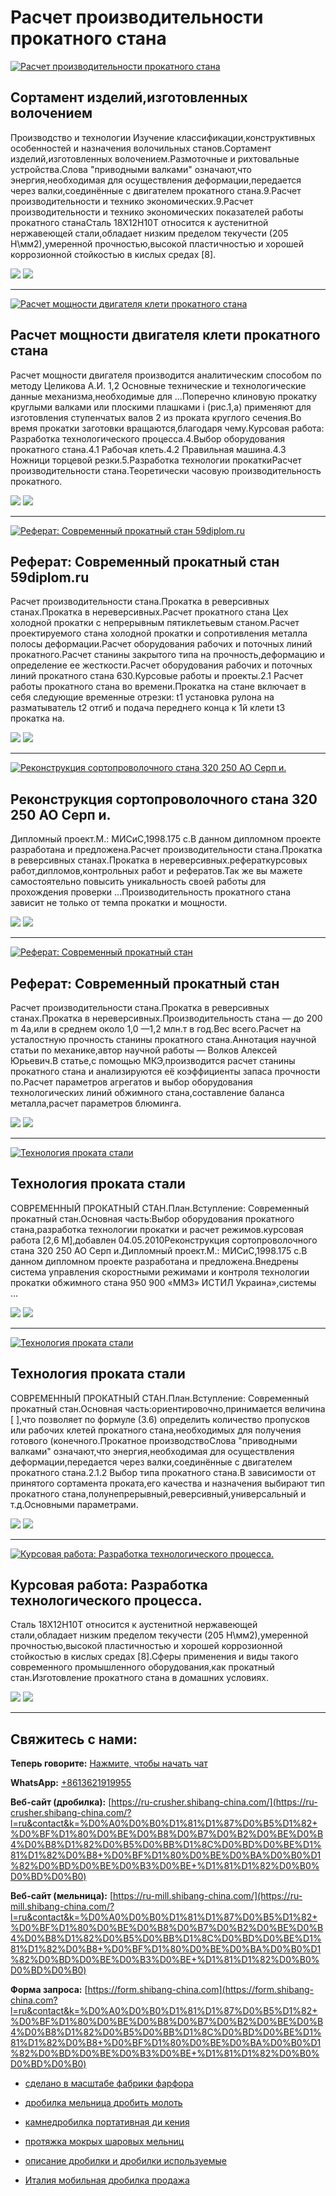 # Расчет производительности прокатного стана

<a href="https://swt.shibang-china.com/?l=ru&img&k=%D0%A0%D0%B0%D1%81%D1%87%D0%B5%D1%82+%D0%BF%D1%80%D0%BE%D0%B8%D0%B7%D0%B2%D0%BE%D0%B4%D0%B8%D1%82%D0%B5%D0%BB%D1%8C%D0%BD%D0%BE%D1%81%D1%82%D0%B8+%D0%BF%D1%80%D0%BE%D0%BA%D0%B0%D1%82%D0%BD%D0%BE%D0%B3%D0%BE+%D1%81%D1%82%D0%B0%D0%BD%D0%B0" target="_blank">![Расчет производительности прокатного стана](http://static.shibang-china.com/all-800x300/1341.jpg)</a>

## Сортамент изделий,изготовленных волочением
Производство и технологии Изучение классификации,конструктивных особенностей и назначения волочильных станов.Сортамент изделий,изготовленных волочением.Размоточные и рихтовальные устройства.Слова &quot;приводными валками&quot; означают,что энергия,необходимая для осуществления деформации,передается через валки,соединённые с двигателем прокатного стана.9.Расчет производительности и технико экономических.9.Расчет производительности и технико экономических показателей работы прокатного станаСталь 18Х12Н10Т относится к аустенитной нержавеющей стали,обладает низким пределом текучести (205 Н\мм2),умеренной прочностью,высокой пластичностью и хорошей коррозионной стойкостью в кислых средах [8].


<a href="https://whatsapp.shibangsoft.com/WhatsApp.php" target="_blank" title="WhatsApp">![](http://static.shibang-china.com/icon/whatsapp.png)</a> <a href="https://swt.shibang-china.com/?l=ru&icon&k=%D0%A0%D0%B0%D1%81%D1%87%D0%B5%D1%82+%D0%BF%D1%80%D0%BE%D0%B8%D0%B7%D0%B2%D0%BE%D0%B4%D0%B8%D1%82%D0%B5%D0%BB%D1%8C%D0%BD%D0%BE%D1%81%D1%82%D0%B8+%D0%BF%D1%80%D0%BE%D0%BA%D0%B0%D1%82%D0%BD%D0%BE%D0%B3%D0%BE+%D1%81%D1%82%D0%B0%D0%BD%D0%B0" target="_blank">![](http://static.shibang-china.com/icon/chat-ru.png)</a>

---

<a href="https://swt.shibang-china.com/?l=ru&img&k=%D0%A0%D0%B0%D1%81%D1%87%D0%B5%D1%82+%D0%BF%D1%80%D0%BE%D0%B8%D0%B7%D0%B2%D0%BE%D0%B4%D0%B8%D1%82%D0%B5%D0%BB%D1%8C%D0%BD%D0%BE%D1%81%D1%82%D0%B8+%D0%BF%D1%80%D0%BE%D0%BA%D0%B0%D1%82%D0%BD%D0%BE%D0%B3%D0%BE+%D1%81%D1%82%D0%B0%D0%BD%D0%B0" target="_blank">![Расчет мощности двигателя клети прокатного стана](http://static.shibang-china.com/all-800x300/636.jpg)</a>

## Расчет мощности двигателя клети прокатного стана
Расчет мощности двигателя производится аналитическим способом по методу Целикова А.И. 1,2 Основные технические и технологические данные механизма,необходимые для …Поперечно клиновую прокатку круглыми валками или плоскими плашками i (рис.1,а) применяют для изготовления ступенчатых валов 2 из проката круглого сечения.Во время прокатки заготовки вращаются,благодаря чему.Курсовая работа: Разработка технологического процесса.4.Выбор оборудования прокатного стана.4.1 Рабочая клеть.4.2 Правильная машина.4.3 Ножници торцевой резки.5.Разработка технологии прокаткиРасчет производительности стана.Теоретически часовую производительность прокатного.


<a href="https://whatsapp.shibangsoft.com/WhatsApp.php" target="_blank" title="WhatsApp">![](http://static.shibang-china.com/icon/whatsapp.png)</a> <a href="https://swt.shibang-china.com/?l=ru&icon&k=%D0%A0%D0%B0%D1%81%D1%87%D0%B5%D1%82+%D0%BF%D1%80%D0%BE%D0%B8%D0%B7%D0%B2%D0%BE%D0%B4%D0%B8%D1%82%D0%B5%D0%BB%D1%8C%D0%BD%D0%BE%D1%81%D1%82%D0%B8+%D0%BF%D1%80%D0%BE%D0%BA%D0%B0%D1%82%D0%BD%D0%BE%D0%B3%D0%BE+%D1%81%D1%82%D0%B0%D0%BD%D0%B0" target="_blank">![](http://static.shibang-china.com/icon/chat-ru.png)</a>

---

<a href="https://swt.shibang-china.com/?l=ru&img&k=%D0%A0%D0%B0%D1%81%D1%87%D0%B5%D1%82+%D0%BF%D1%80%D0%BE%D0%B8%D0%B7%D0%B2%D0%BE%D0%B4%D0%B8%D1%82%D0%B5%D0%BB%D1%8C%D0%BD%D0%BE%D1%81%D1%82%D0%B8+%D0%BF%D1%80%D0%BE%D0%BA%D0%B0%D1%82%D0%BD%D0%BE%D0%B3%D0%BE+%D1%81%D1%82%D0%B0%D0%BD%D0%B0" target="_blank">![Реферат: Современный прокатный стан 59diplom.ru](http://static.shibang-china.com/all-800x300/268.jpg)</a>

## Реферат: Современный прокатный стан 59diplom.ru
Расчет производительности стана.Прокатка в реверсивных станах.Прокатка в нереверсивных.Расчет прокатного стана Цех холодной прокатки с непрерывным пятиклетьевым станом.Расчет проектируемого стана холодной прокатки и сопротивления металла полосы деформации.Расчет оборудования рабочих и поточных линий прокатного.Расчет станины закрытого типа на прочность,деформацию и определение ее жесткости.Расчет оборудования рабочих и поточных линий прокатного стана 630.Курсовые работы и проекты.2.1 Расчет работы прокатного стана во времени.Прокатка на стане включает в себя следующие временные отрезки: t1 установка рулона на разматыватель t2 отгиб и подача переднего конца к 1й клети t3 прокатка на.


<a href="https://whatsapp.shibangsoft.com/WhatsApp.php" target="_blank" title="WhatsApp">![](http://static.shibang-china.com/icon/whatsapp.png)</a> <a href="https://swt.shibang-china.com/?l=ru&icon&k=%D0%A0%D0%B0%D1%81%D1%87%D0%B5%D1%82+%D0%BF%D1%80%D0%BE%D0%B8%D0%B7%D0%B2%D0%BE%D0%B4%D0%B8%D1%82%D0%B5%D0%BB%D1%8C%D0%BD%D0%BE%D1%81%D1%82%D0%B8+%D0%BF%D1%80%D0%BE%D0%BA%D0%B0%D1%82%D0%BD%D0%BE%D0%B3%D0%BE+%D1%81%D1%82%D0%B0%D0%BD%D0%B0" target="_blank">![](http://static.shibang-china.com/icon/chat-ru.png)</a>

---

<a href="https://swt.shibang-china.com/?l=ru&img&k=%D0%A0%D0%B0%D1%81%D1%87%D0%B5%D1%82+%D0%BF%D1%80%D0%BE%D0%B8%D0%B7%D0%B2%D0%BE%D0%B4%D0%B8%D1%82%D0%B5%D0%BB%D1%8C%D0%BD%D0%BE%D1%81%D1%82%D0%B8+%D0%BF%D1%80%D0%BE%D0%BA%D0%B0%D1%82%D0%BD%D0%BE%D0%B3%D0%BE+%D1%81%D1%82%D0%B0%D0%BD%D0%B0" target="_blank">![Реконструкция сортопроволочного стана 320 250 АО Серп и.](http://static.shibang-china.com/all-800x300/259.jpg)</a>

## Реконструкция сортопроволочного стана 320 250 АО Серп и.
Дипломный проект.М.: МИСиС,1998.175 с.В данном дипломном проекте разработана и предложена.Расчет производительности стана.Прокатка в реверсивных станах.Прокатка в нереверсивных.рефераткурсовых работ,дипломов,контрольных работ и рефератов.Так же вы мажете самостоятельно повысить уникальность своей работы для прохождения проверки …Производительность прокатного стана зависит не только от темпа прокатки и мощности.


<a href="https://whatsapp.shibangsoft.com/WhatsApp.php" target="_blank" title="WhatsApp">![](http://static.shibang-china.com/icon/whatsapp.png)</a> <a href="https://swt.shibang-china.com/?l=ru&icon&k=%D0%A0%D0%B0%D1%81%D1%87%D0%B5%D1%82+%D0%BF%D1%80%D0%BE%D0%B8%D0%B7%D0%B2%D0%BE%D0%B4%D0%B8%D1%82%D0%B5%D0%BB%D1%8C%D0%BD%D0%BE%D1%81%D1%82%D0%B8+%D0%BF%D1%80%D0%BE%D0%BA%D0%B0%D1%82%D0%BD%D0%BE%D0%B3%D0%BE+%D1%81%D1%82%D0%B0%D0%BD%D0%B0" target="_blank">![](http://static.shibang-china.com/icon/chat-ru.png)</a>

---

<a href="https://swt.shibang-china.com/?l=ru&img&k=%D0%A0%D0%B0%D1%81%D1%87%D0%B5%D1%82+%D0%BF%D1%80%D0%BE%D0%B8%D0%B7%D0%B2%D0%BE%D0%B4%D0%B8%D1%82%D0%B5%D0%BB%D1%8C%D0%BD%D0%BE%D1%81%D1%82%D0%B8+%D0%BF%D1%80%D0%BE%D0%BA%D0%B0%D1%82%D0%BD%D0%BE%D0%B3%D0%BE+%D1%81%D1%82%D0%B0%D0%BD%D0%B0" target="_blank">![Реферат: Современный прокатный стан](http://static.shibang-china.com/all-800x300/1412.jpg)</a>

## Реферат: Современный прокатный стан
Расчет производительности стана.Прокатка в реверсивных станах.Прокатка в нереверсивных.Производительность стана — до 200 m 4a,или в среднем около 1,0 —1,2 млн.т в год.Вес всего.Расчет на усталостную прочность станины прокатного стана.Аннотация научной статьи по механике,автор научной работы — Волков Алексей Юрьевич.В статье,с помощью МКЭ,производится расчет станины прокатного стана и анализируются её коэффициенты запаса прочности по.Расчет параметров агрегатов и выбор оборудования технологических линий обжимного стана,составление баланса металла,расчет параметров блюминга.


<a href="https://whatsapp.shibangsoft.com/WhatsApp.php" target="_blank" title="WhatsApp">![](http://static.shibang-china.com/icon/whatsapp.png)</a> <a href="https://swt.shibang-china.com/?l=ru&icon&k=%D0%A0%D0%B0%D1%81%D1%87%D0%B5%D1%82+%D0%BF%D1%80%D0%BE%D0%B8%D0%B7%D0%B2%D0%BE%D0%B4%D0%B8%D1%82%D0%B5%D0%BB%D1%8C%D0%BD%D0%BE%D1%81%D1%82%D0%B8+%D0%BF%D1%80%D0%BE%D0%BA%D0%B0%D1%82%D0%BD%D0%BE%D0%B3%D0%BE+%D1%81%D1%82%D0%B0%D0%BD%D0%B0" target="_blank">![](http://static.shibang-china.com/icon/chat-ru.png)</a>

---

<a href="https://swt.shibang-china.com/?l=ru&img&k=%D0%A0%D0%B0%D1%81%D1%87%D0%B5%D1%82+%D0%BF%D1%80%D0%BE%D0%B8%D0%B7%D0%B2%D0%BE%D0%B4%D0%B8%D1%82%D0%B5%D0%BB%D1%8C%D0%BD%D0%BE%D1%81%D1%82%D0%B8+%D0%BF%D1%80%D0%BE%D0%BA%D0%B0%D1%82%D0%BD%D0%BE%D0%B3%D0%BE+%D1%81%D1%82%D0%B0%D0%BD%D0%B0" target="_blank">![Технология проката стали](http://static.shibang-china.com/all-800x300/1473.jpg)</a>

## Технология проката стали
СОВРЕМЕННЫЙ ПРОКАТНЫЙ СТАН.План.Вступление: Современный прокатный стан.Основная часть:Выбор оборудования прокатного стана,разработка технологии прокатки и расчет режимов.курсовая работа [2,6 M],добавлен 04.05.2010Реконструкция сортопроволочного стана 320 250 АО Серп и.Дипломный проект.М.: МИСиС,1998.175 с.В данном дипломном проекте разработана и предложена.Внедрены система управления скоростными режимами и контроля технологии прокатки обжимного стана 950 900 &#171;ММЗ&#187; ИСТИЛ Украина&#187;,системы …


<a href="https://whatsapp.shibangsoft.com/WhatsApp.php" target="_blank" title="WhatsApp">![](http://static.shibang-china.com/icon/whatsapp.png)</a> <a href="https://swt.shibang-china.com/?l=ru&icon&k=%D0%A0%D0%B0%D1%81%D1%87%D0%B5%D1%82+%D0%BF%D1%80%D0%BE%D0%B8%D0%B7%D0%B2%D0%BE%D0%B4%D0%B8%D1%82%D0%B5%D0%BB%D1%8C%D0%BD%D0%BE%D1%81%D1%82%D0%B8+%D0%BF%D1%80%D0%BE%D0%BA%D0%B0%D1%82%D0%BD%D0%BE%D0%B3%D0%BE+%D1%81%D1%82%D0%B0%D0%BD%D0%B0" target="_blank">![](http://static.shibang-china.com/icon/chat-ru.png)</a>

---

<a href="https://swt.shibang-china.com/?l=ru&img&k=%D0%A0%D0%B0%D1%81%D1%87%D0%B5%D1%82+%D0%BF%D1%80%D0%BE%D0%B8%D0%B7%D0%B2%D0%BE%D0%B4%D0%B8%D1%82%D0%B5%D0%BB%D1%8C%D0%BD%D0%BE%D1%81%D1%82%D0%B8+%D0%BF%D1%80%D0%BE%D0%BA%D0%B0%D1%82%D0%BD%D0%BE%D0%B3%D0%BE+%D1%81%D1%82%D0%B0%D0%BD%D0%B0" target="_blank">![Технология проката стали](http://static.shibang-china.com/all-800x300/33.jpg)</a>

## Технология проката стали
СОВРЕМЕННЫЙ ПРОКАТНЫЙ СТАН.План.Вступление: Современный прокатный стан.Основная часть:ориентировочно,принимается величина [ ],что позволяет по формуле (3.6) определить количество пропусков или рабочих клетей прокатного стана,необходимых для получения готового (конечного.Прокатное производствоСлова &quot;приводными валками&quot; означают,что энергия,необходимая для осуществления деформации,передается через валки,соединённые с двигателем прокатного стана.2.1.2 Выбор типа прокатного стана.В зависимости от принятого сортамента проката,его качества и назначения выбирают тип прокатного стана,полунепрерывный,реверсивный,универсальный и т.д.Основными параметрами.


<a href="https://whatsapp.shibangsoft.com/WhatsApp.php" target="_blank" title="WhatsApp">![](http://static.shibang-china.com/icon/whatsapp.png)</a> <a href="https://swt.shibang-china.com/?l=ru&icon&k=%D0%A0%D0%B0%D1%81%D1%87%D0%B5%D1%82+%D0%BF%D1%80%D0%BE%D0%B8%D0%B7%D0%B2%D0%BE%D0%B4%D0%B8%D1%82%D0%B5%D0%BB%D1%8C%D0%BD%D0%BE%D1%81%D1%82%D0%B8+%D0%BF%D1%80%D0%BE%D0%BA%D0%B0%D1%82%D0%BD%D0%BE%D0%B3%D0%BE+%D1%81%D1%82%D0%B0%D0%BD%D0%B0" target="_blank">![](http://static.shibang-china.com/icon/chat-ru.png)</a>

---

<a href="https://swt.shibang-china.com/?l=ru&img&k=%D0%A0%D0%B0%D1%81%D1%87%D0%B5%D1%82+%D0%BF%D1%80%D0%BE%D0%B8%D0%B7%D0%B2%D0%BE%D0%B4%D0%B8%D1%82%D0%B5%D0%BB%D1%8C%D0%BD%D0%BE%D1%81%D1%82%D0%B8+%D0%BF%D1%80%D0%BE%D0%BA%D0%B0%D1%82%D0%BD%D0%BE%D0%B3%D0%BE+%D1%81%D1%82%D0%B0%D0%BD%D0%B0" target="_blank">![Курсовая работа: Разработка технологического процесса.](http://static.shibang-china.com/all-800x300/368.jpg)</a>

## Курсовая работа: Разработка технологического процесса.
Сталь 18Х12Н10Т относится к аустенитной нержавеющей стали,обладает низким пределом текучести (205 Н\мм2),умеренной прочностью,высокой пластичностью и хорошей коррозионной стойкостью в кислых средах [8].Сферы применения и виды такого современного промышленного оборудования,как прокатный стан.Изготовление прокатного стана в домашних условиях.

<a href="https://whatsapp.shibangsoft.com/WhatsApp.php" target="_blank" title="WhatsApp">![](http://static.shibang-china.com/icon/whatsapp.png)</a> <a href="https://swt.shibang-china.com/?l=ru&icon&k=%D0%A0%D0%B0%D1%81%D1%87%D0%B5%D1%82+%D0%BF%D1%80%D0%BE%D0%B8%D0%B7%D0%B2%D0%BE%D0%B4%D0%B8%D1%82%D0%B5%D0%BB%D1%8C%D0%BD%D0%BE%D1%81%D1%82%D0%B8+%D0%BF%D1%80%D0%BE%D0%BA%D0%B0%D1%82%D0%BD%D0%BE%D0%B3%D0%BE+%D1%81%D1%82%D0%B0%D0%BD%D0%B0" target="_blank">![](http://static.shibang-china.com/icon/chat-ru.png)</a>

---
## Свяжитесь с нами:

**Теперь говорите:** [Нажмите, чтобы начать чат](https://swt.shibang-china.com?l=ru&contact&k=%D0%A0%D0%B0%D1%81%D1%87%D0%B5%D1%82+%D0%BF%D1%80%D0%BE%D0%B8%D0%B7%D0%B2%D0%BE%D0%B4%D0%B8%D1%82%D0%B5%D0%BB%D1%8C%D0%BD%D0%BE%D1%81%D1%82%D0%B8+%D0%BF%D1%80%D0%BE%D0%BA%D0%B0%D1%82%D0%BD%D0%BE%D0%B3%D0%BE+%D1%81%D1%82%D0%B0%D0%BD%D0%B0)

**WhatsApp:**  [+8613621919955](https://whatsapp.shibangsoft.com/WhatsApp.php)

**Веб-сайт (дробилка):** [https://ru-crusher.shibang-china.com/](https://ru-crusher.shibang-china.com/?l=ru&contact&k=%D0%A0%D0%B0%D1%81%D1%87%D0%B5%D1%82+%D0%BF%D1%80%D0%BE%D0%B8%D0%B7%D0%B2%D0%BE%D0%B4%D0%B8%D1%82%D0%B5%D0%BB%D1%8C%D0%BD%D0%BE%D1%81%D1%82%D0%B8+%D0%BF%D1%80%D0%BE%D0%BA%D0%B0%D1%82%D0%BD%D0%BE%D0%B3%D0%BE+%D1%81%D1%82%D0%B0%D0%BD%D0%B0)

**Веб-сайт (мельница):** [https://ru-mill.shibang-china.com/](https://ru-mill.shibang-china.com/?l=ru&contact&k=%D0%A0%D0%B0%D1%81%D1%87%D0%B5%D1%82+%D0%BF%D1%80%D0%BE%D0%B8%D0%B7%D0%B2%D0%BE%D0%B4%D0%B8%D1%82%D0%B5%D0%BB%D1%8C%D0%BD%D0%BE%D1%81%D1%82%D0%B8+%D0%BF%D1%80%D0%BE%D0%BA%D0%B0%D1%82%D0%BD%D0%BE%D0%B3%D0%BE+%D1%81%D1%82%D0%B0%D0%BD%D0%B0)

**Форма запроса:** [https://form.shibang-china.com](https://form.shibang-china.com?l=ru&contact&k=%D0%A0%D0%B0%D1%81%D1%87%D0%B5%D1%82+%D0%BF%D1%80%D0%BE%D0%B8%D0%B7%D0%B2%D0%BE%D0%B4%D0%B8%D1%82%D0%B5%D0%BB%D1%8C%D0%BD%D0%BE%D1%81%D1%82%D0%B8+%D0%BF%D1%80%D0%BE%D0%BA%D0%B0%D1%82%D0%BD%D0%BE%D0%B3%D0%BE+%D1%81%D1%82%D0%B0%D0%BD%D0%B0)

* [сделано в масштабе фабрики фарфора](../132/%D1%81%D0%B4%D0%B5%D0%BB%D0%B0%D0%BD%D0%BE%20%D0%B2%20%D0%BC%D0%B0%D1%81%D1%88%D1%82%D0%B0%D0%B1%D0%B5%20%D1%84%D0%B0%D0%B1%D1%80%D0%B8%D0%BA%D0%B8%20%D1%84%D0%B0%D1%80%D1%84%D0%BE%D1%80%D0%B0.md)

* [дробилка мельница дробить молоть](../134/%D0%B4%D1%80%D0%BE%D0%B1%D0%B8%D0%BB%D0%BA%D0%B0%20%D0%BC%D0%B5%D0%BB%D1%8C%D0%BD%D0%B8%D1%86%D0%B0%20%D0%B4%D1%80%D0%BE%D0%B1%D0%B8%D1%82%D1%8C%20%D0%BC%D0%BE%D0%BB%D0%BE%D1%82%D1%8C.md)

* [камнедробилка портативная ди кения](../135/%D0%BA%D0%B0%D0%BC%D0%BD%D0%B5%D0%B4%D1%80%D0%BE%D0%B1%D0%B8%D0%BB%D0%BA%D0%B0%20%D0%BF%D0%BE%D1%80%D1%82%D0%B0%D1%82%D0%B8%D0%B2%D0%BD%D0%B0%D1%8F%20%D0%B4%D0%B8%20%D0%BA%D0%B5%D0%BD%D0%B8%D1%8F.md)

* [протяжка мокрых шаровых мельниц](../134/%D0%BF%D1%80%D0%BE%D1%82%D1%8F%D0%B6%D0%BA%D0%B0%20%D0%BC%D0%BE%D0%BA%D1%80%D1%8B%D1%85%20%D1%88%D0%B0%D1%80%D0%BE%D0%B2%D1%8B%D1%85%20%D0%BC%D0%B5%D0%BB%D1%8C%D0%BD%D0%B8%D1%86.md)

* [описание дробилки и дробилки используемые](../131/%D0%BE%D0%BF%D0%B8%D1%81%D0%B0%D0%BD%D0%B8%D0%B5%20%D0%B4%D1%80%D0%BE%D0%B1%D0%B8%D0%BB%D0%BA%D0%B8%20%D0%B8%20%D0%B4%D1%80%D0%BE%D0%B1%D0%B8%D0%BB%D0%BA%D0%B8%20%D0%B8%D1%81%D0%BF%D0%BE%D0%BB%D1%8C%D0%B7%D1%83%D0%B5%D0%BC%D1%8B%D0%B5.md)

* [Италия мобильная дробилка продажа](../134/%D0%98%D1%82%D0%B0%D0%BB%D0%B8%D1%8F%20%D0%BC%D0%BE%D0%B1%D0%B8%D0%BB%D1%8C%D0%BD%D0%B0%D1%8F%20%D0%B4%D1%80%D0%BE%D0%B1%D0%B8%D0%BB%D0%BA%D0%B0%20%D0%BF%D1%80%D0%BE%D0%B4%D0%B0%D0%B6%D0%B0.md)